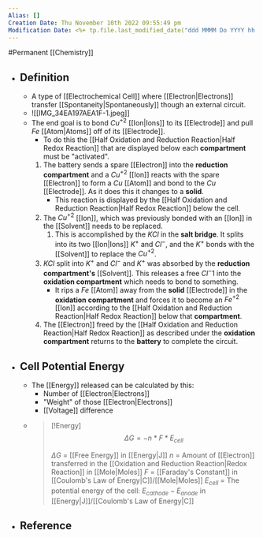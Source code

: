 ```yaml
---
Alias: []
Creation Date: Thu November 10th 2022 09:55:49 pm 
Modification Date: <%+ tp.file.last_modified_date("ddd MMMM Do YYYY hh:mm:ss a") %>
---
```

#Permanent [[Chemistry]]

- ## Definition
	- A type of [[Electrochemical Cell]] where [[Electron|Electrons]] transfer [[Spontaneity|Spontaneously]] though an external circuit.
	- ![[IMG_34EA197AEA1F-1.jpeg]]
	- The end goal is to bond $Cu^{+2}$ [[Ion|Ions]] to its [[Electrode]] and pull $Fe$ [[Atom|Atoms]] off of its [[Electrode]].
		- To do this the [[Half Oxidation and Reduction Reaction|Half Redox Reaction]] that are displayed below each **compartment** must be "activated".
		1. The battery sends a spare [[Electron]] into the **reduction compartment** and a $Cu^{+2}$ [[Ion]] reacts with the spare [[Electron]] to form a $Cu$ [[Atom]] and bond to the $Cu$ [[Electrode]]. As it does this it changes to a **solid**.
			- This reaction is displayed by the [[Half Oxidation and Reduction Reaction|Half Redox Reaction]] below the cell.
		2. The $Cu^{+2}$ [[Ion]], which was previously bonded with an [[Ion]] in the [[Solvent]] needs to be replaced. 
			1. This is accomplished by the $KCl$ in the **salt bridge**. It splits into its two [[Ion|Ions]] $K^+$ and $Cl^-$, and the $K^+$ bonds with the [[Solvent]] to replace the $Cu^{+2}$.
		3. $KCl$ split into $K^+$ and $Cl^-$ and $K^+$ was absorbed by the **reduction compartment's** [[Solvent]]. This releases a free $Cl^-1$ into the **oxidation compartment** which needs to bond to something.
			- It rips a $Fe$ [[Atom]] away from the **solid** [[Electrode]] in the **oxidation compartment** and forces it to become an $Fe^{+2}$ [[Ion]] according to the [[Half Oxidation and Reduction Reaction|Half Redox Reaction]] below that **compartment**.
		4. The [[Electron]] freed by the [[Half Oxidation and Reduction Reaction|Half Redox Reaction]] as described under the **oxidation compartment** returns to the **battery** to complete the circuit.
- ## Cell Potential Energy
	- The [[Energy]] released can be calculated by this:
		- Number of [[Electron|Electrons]]
		- "Weight" of those [[Electron|Electrons]]
		- [[Voltage]] difference
	- > [!Energy]
	  > $$\Delta G = -n*F*E_{cell}$$
	  > 
	  > $\Delta G$ = [[Free Energy]] in [[Energy|J]]
	  > $n$ = Amount of [[Electron]] transferred in the [[Oxidation and Reduction Reaction|Redox Reaction]] in [[Mole|Moles]]
	  > $F$ = [[Faraday's Constant]] in [[Coulomb's Law of Energy|C]]/[[Mole|Moles]]
	  > $E_{cell}$ = The potential energy of the cell: $E_{cathode}-E_{anode}$ in [[Energy|J]]/[[Coulomb's Law of Energy|C]]
- ## Reference